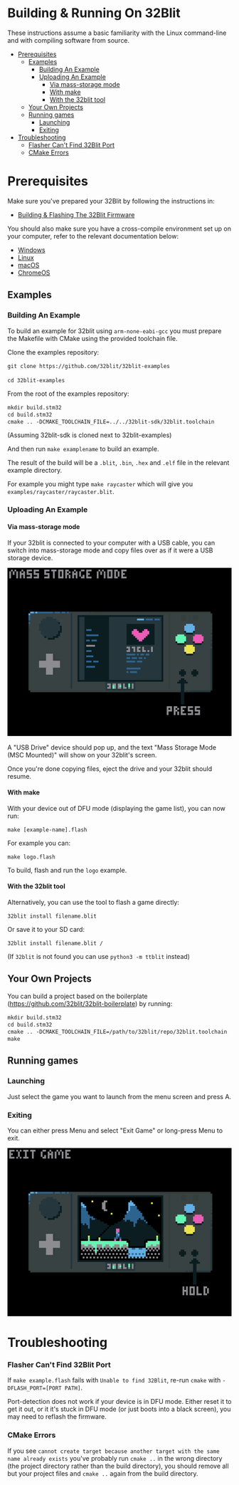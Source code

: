 # Building & Running On 32Blit <!-- omit in toc -->

These instructions assume a basic familiarity with the Linux command-line and with compiling software from source.

- [Prerequisites](#prerequisites)
  - [Examples](#examples)
    - [Building An Example](#building-an-example)
    - [Uploading An Example](#uploading-an-example)
      - [Via mass-storage mode](#via-mass-storage-mode)
      - [With make](#with-make)
      - [With the 32blit tool](#with-the-32blit-tool)
  - [Your Own Projects](#your-own-projects)
  - [Running games](#running-games)
    - [Launching](#launching)
    - [Exiting](#exiting)
- [Troubleshooting](#troubleshooting)
    - [Flasher Can't Find 32Blit Port](#flasher-cant-find-32blit-port)
    - [CMake Errors](#cmake-errors)

# Prerequisites

Make sure you've prepared your 32Blit by following the instructions in:

* [Building & Flashing The 32Blit Firmware](32Blit-Firmware.md#building--flashing-the-32blit-firmware)

You should also make sure you have a cross-compile environment set up on your computer, refer to the relevant documentation below:

* [Windows](Windows-WSL.md)
* [Linux](Linux.md)
* [macOS](macOS.md)
* [ChromeOS](ChromeOS.md)

## Examples

### Building An Example

To build an example for 32blit using `arm-none-eabi-gcc` you must prepare the Makefile with CMake using the provided toolchain file.

Clone the examples repository:
```
git clone https://github.com/32blit/32blit-examples

cd 32blit-examples
```

From the root of the examples repository:

```
mkdir build.stm32
cd build.stm32
cmake .. -DCMAKE_TOOLCHAIN_FILE=../../32blit-sdk/32blit.toolchain
```
(Assuming 32blit-sdk is cloned next to 32blit-examples)

And then run `make examplename` to build an example.

The result of the build will be a `.blit`, `.bin`, `.hex` and `.elf` file in the relevant example directory.

For example you might type `make raycaster` which will give you `examples/raycaster/raycaster.blit`.

### Uploading An Example

#### Via mass-storage mode

If your 32blit is connected to your computer with a USB cable, you can switch into mass-storage mode and copy files over as if it were a USB storage device.

![press the Home button](resources/enter-mass-storage-mode.png)

A "USB Drive" device should pop up, and the text "Mass Storage Mode (MSC Mounted)" will show on your 32blit's screen.

Once you're done copying files, eject the drive and your 32blit should resume.

#### With make

With your device out of DFU mode (displaying the game list), you can now run:

```
make [example-name].flash
```

For example you can:

```
make logo.flash
```

To build, flash and run the `logo` example.

#### With the 32blit tool

Alternatively, you can use the tool to flash a game directly:

```
32blit install filename.blit
```

Or save it to your SD card:

```
32blit install filename.blit /
```

(If `32blit` is not found you can use `python3 -m ttblit` instead)


## Your Own Projects

You can build a project based on the boilerplate (https://github.com/32blit/32blit-boilerplate) by running:

```
mkdir build.stm32
cd build.stm32
cmake .. -DCMAKE_TOOLCHAIN_FILE=/path/to/32blit/repo/32blit.toolchain
make
```

## Running games

### Launching

Just select the game you want to launch from the menu screen and press A.

### Exiting

You can either press Menu and select "Exit Game" or long-press Menu to exit.

![long press menu to exit a game](resources/exit-game.png)

# Troubleshooting

### Flasher Can't Find 32Blit Port

If `make example.flash` fails with `Unable to find 32Blit`, re-run `cmake` with `-DFLASH_PORT=[PORT PATH]`.

Port-detection does not work if your device is in DFU mode. Either reset it to get it out, or it it's stuck in DFU mode (or just boots into a black screen), you may need to reflash the firmware.

### CMake Errors

If you see `cannot create target because another target with the same name already exists` you've probably run `cmake ..` in the wrong directory (the project directory rather than the build directory), you should remove all but your project files and `cmake ..` again from the build directory.
